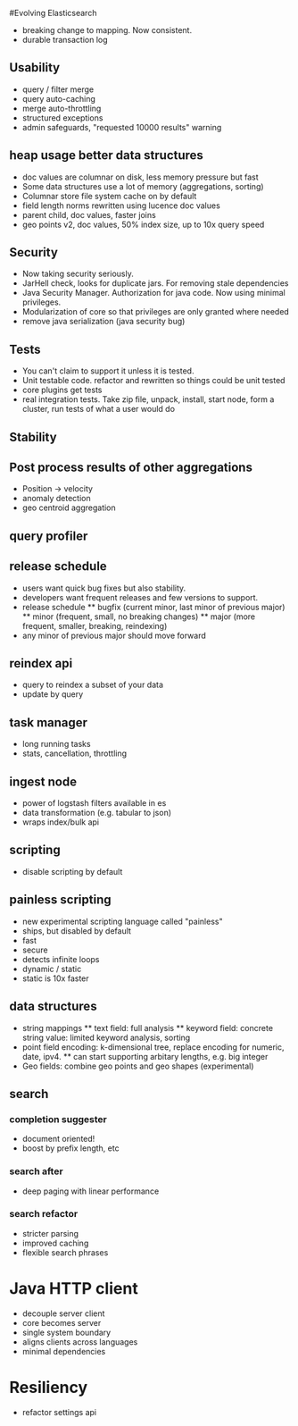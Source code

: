 #Evolving Elasticsearch


* breaking change to mapping. Now consistent.
* durable transaction log

## Usability

* query / filter merge
* query auto-caching
* merge auto-throttling
* structured exceptions
* admin safeguards, "requested 10000 results" warning

## heap usage better data structures

* doc values are columnar on disk, less memory pressure but fast
* Some data structures use a lot of memory (aggregations, sorting)
* Columnar store file system cache on by default
* field length norms rewritten using lucence doc values
* parent child, doc values, faster joins
* geo points v2, doc values, 50% index size, up to 10x query speed

## Security

* Now taking security seriously.
* JarHell check, looks for duplicate jars. For removing stale dependencies
* Java Security Manager. Authorization for java code. Now using minimal privileges.
* Modularization of core so that privileges are only granted where needed
* remove java serialization (java security bug)

## Tests

* You can't claim to support it unless it is tested.
* Unit testable code. refactor and rewritten so things could be unit tested
* core plugins get tests
* real integration tests. Take zip file, unpack, install, start node, form a cluster, run tests of what a user would do

## Stability

## Post process results of other aggregations

* Position -> velocity
* anomaly detection
* geo centroid aggregation

## query profiler

## release schedule

* users want quick bug fixes but also stability.
* developers want frequent releases and few versions to support.
* release schedule
** bugfix (current minor, last minor of previous major)
** minor (frequent, small, no breaking changes)
** major (more frequent, smaller, breaking, reindexing)
* any minor of previous major should move forward

## reindex api

* query to reindex a subset of your data
* update by query

## task manager
* long running tasks
* stats, cancellation, throttling

## ingest node

* power of logstash filters available in es
* data transformation (e.g. tabular to json)
* wraps index/bulk api

## scripting
* disable scripting by default

## painless scripting
* new experimental scripting language called "painless"
* ships, but disabled by default
* fast
* secure
* detects infinite loops
* dynamic / static
* static is 10x faster

## data structures
* string mappings
** text field: full analysis
** keyword field: concrete string value: limited keyword analysis, sorting
* point field encoding: k-dimensional tree, replace encoding for numeric, date, ipv4.
** can start supporting arbitary lengths, e.g. big integer
* Geo fields: combine geo points and geo shapes (experimental)

## search

### completion suggester
* document oriented!
* boost by prefix length, etc

### search after
* deep paging with linear performance

### search refactor
* stricter parsing
* improved caching
* flexible search phrases

# Java HTTP client
* decouple server client
* core becomes server
* single system boundary
* aligns clients across languages
* minimal dependencies


# Resiliency

* refactor settings api
